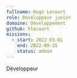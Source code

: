```yaml
---
fullname: Hugo Lecourt
role: Développeur junior
domaine: Développement
github: hlecourt
missions:
  - start: 2022-03-01
    end: 2022-08-15
    status: admin
---
```


Développeur
